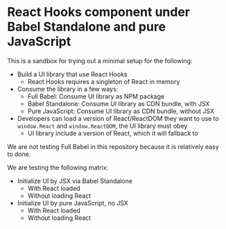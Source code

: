 # React Hooks component under Babel Standalone and pure JavaScript

This is a sandbox for trying out a minimal setup for the following:

- Build a UI library that use React Hooks
   - React Hooks requires a singleton of React in memory
- Consume the library in a few ways:
   - Full Babel: Consume UI library as NPM package
   - Babel Standalone: Consume UI library as CDN bundle, with JSX
   - Pure JavaScript: Consume UI library as CDN bundle, without JSX
- Developers can load a version of React/ReactDOM they want to use to `window.React` and `window.ReactDOM`, the UI library must obey
   - UI library include a version of React, which it will fallback to

We are not testing Full Babel in this repository because it is relatively easy to done.

We are testing the following matrix:
- Initialize UI by JSX via Babel Standalone
   - With React loaded
   - Without loading React
- Initialize UI by pure JavaScript, no JSX
   - With React loaded
   - Without loading React
